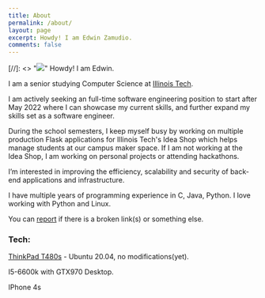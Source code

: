 ```yaml
---
title: About
permalink: /about/
layout: page
excerpt: Howdy! I am Edwin Zamudio.
comments: false
---
```


[//]: <> "<img src="{{ site.author.avatar }}"/>"
Howdy! I am Edwin.

I am a senior studying Computer Science at [Illinois Tech](https://www.iit.edu).  

I am actively seeking an full-time software engineering position to start after May 2022 where I can showcase my current skills, and further expand my skills set as a software engineer.

During the school semesters, I keep myself busy by working on multiple production Flask applications for Illinois Tech's Idea Shop which helps manage students at our campus maker space. If I am not working at the Idea Shop, I am working on personal projects or attending hackathons.  

I’m interested in improving the efficiency, scalability and security of back-end applications and infrastructure.  

I have multiple years of programming experience in C, Java, Python. I love working with Python and Linux.  


You can [report](http://github.com/notedwin/edwin-computer/issues/new) if there is a broken link(s) or something else.
### Tech:

[ThinkPad T480s](https://www.lenovo.com/us/en/laptops/thinkpad/thinkpad-t-series/ThinkPad-T480s/p/22TP2TT480S) - Ubuntu 20.04, no modifications(yet).  

I5-6600k with GTX970 Desktop. 

IPhone 4s